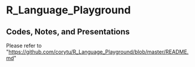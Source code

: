 # R_Language_Playground
## Codes, Notes, and Presentations
Please refer to "https://github.com/corytu/R_Language_Playground/blob/master/README.md"
